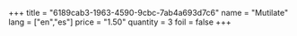 +++
title = "6189cab3-1963-4590-9cbc-7ab4a693d7c6"
name = "Mutilate"
lang = ["en","es"]
price = "1.50"
quantity = 3
foil = false
+++

